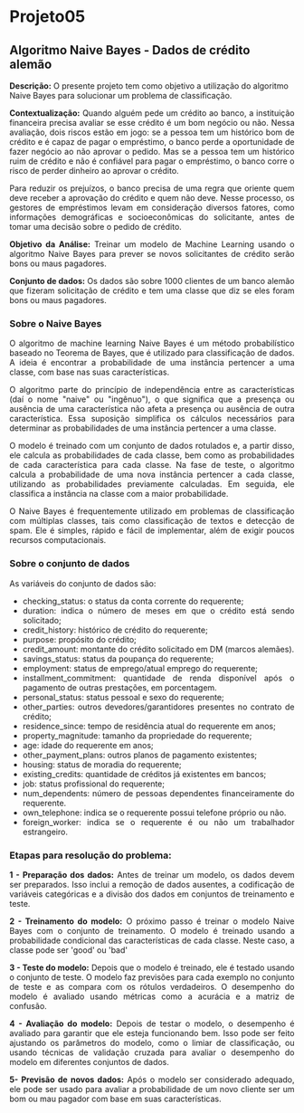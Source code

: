 # Projeto05

## Algoritmo Naive Bayes - Dados de crédito alemão

**Descrição:** O presente projeto tem como objetivo a utilização do algoritmo Naive Bayes para solucionar um problema de classificação.

<div align='justify'>

**Contextualização:** Quando alguém pede um crédito ao banco, a instituição financeira precisa avaliar se esse crédito é um bom negócio ou não. Nessa avaliação, dois riscos estão em jogo: se a pessoa tem um histórico bom de crédito e é capaz de pagar o empréstimo, o banco perde a oportunidade de fazer negócio ao não aprovar o pedido. Mas se a pessoa tem um histórico ruim de crédito e não é confiável para pagar o empréstimo, o banco corre o risco de perder dinheiro ao aprovar o crédito.

Para reduzir os prejuízos, o banco precisa de uma regra que oriente quem deve receber a aprovação do crédito e quem não deve. Nesse processo, os gestores de empréstimos levam em consideração diversos fatores, como informações demográficas e socioeconômicas do solicitante, antes de tomar uma decisão sobre o pedido de crédito.

**Objetivo da Análise:** Treinar um modelo de Machine Learning usando o algoritmo Naive Bayes para prever se novos solicitantes de crédito serão bons ou maus pagadores.

**Conjunto de dados:** Os dados são sobre 1000 clientes de um banco alemão que fizeram solicitação de crédito e tem uma classe que diz se eles foram bons ou maus pagadores. 

### Sobre o Naive Bayes

O algoritmo de machine learning Naive Bayes é um método probabilístico baseado no Teorema de Bayes, que é utilizado para classificação de dados. A ideia é encontrar a probabilidade de uma instância pertencer a uma classe, com base nas suas características.

O algoritmo parte do princípio de independência entre as características (daí o nome "naive" ou "ingênuo"), o que significa que a presença ou ausência de uma característica não afeta a presença ou ausência de outra característica. Essa suposição simplifica os cálculos necessários para determinar as probabilidades de uma instância pertencer a uma classe.

O modelo é treinado com um conjunto de dados rotulados e, a partir disso, ele calcula as probabilidades de cada classe, bem como as probabilidades de cada característica para cada classe. Na fase de teste, o algoritmo calcula a probabilidade de uma nova instância pertencer a cada classe, utilizando as probabilidades previamente calculadas. Em seguida, ele classifica a instância na classe com a maior probabilidade.

O Naive Bayes é frequentemente utilizado em problemas de classificação com múltiplas classes, tais como classificação de textos e detecção de spam. Ele é simples, rápido e fácil de implementar, além de exigir poucos recursos computacionais.

### Sobre o conjunto de dados

As variáveis do conjunto de dados são:

  - checking_status: o status da conta corrente do requerente;
  - duration: indica o número de meses em que o crédito está sendo solicitado;
  - credit_history: histórico de crédito do requerente;
  - purpose: propósito do crédito;
  - credit_amount: montante do crédito solicitado em DM (marcos alemães).
  - savings_status: status da poupança do requerente;
  - employment: status de emprego/atual emprego do requerente;
  - installment_commitment: quantidade de renda disponível após o pagamento de outras prestações, em porcentagem.
  - personal_status: status pessoal e sexo do requerente;
  - other_parties: outros devedores/garantidores presentes no contrato de crédito;
  - residence_since: tempo de residência atual do requerente em anos;
  - property_magnitude: tamanho da propriedade do requerente;
  - age: idade do requerente em anos;
  - other_payment_plans: outros planos de pagamento existentes;
  - housing: status de moradia do requerente;
  - existing_credits: quantidade de créditos já existentes em bancos;
  - job: status profissional do requerente;
  - num_dependents: número de pessoas dependentes financeiramente do requerente.
  - own_telephone: indica se o requerente possui telefone próprio ou não.
  - foreign_worker: indica se o requerente é ou não um trabalhador estrangeiro.

### Etapas para resolução do problema:

**1 - Preparação dos dados:**  Antes de treinar um modelo, os dados devem ser preparados. Isso inclui a remoção de dados ausentes, a codificação de variáveis categóricas e a divisão dos dados em conjuntos de treinamento e teste.

**2 - Treinamento do modelo:** O próximo passo é treinar o modelo Naive Bayes com o conjunto de treinamento. O modelo é treinado usando a probabilidade condicional das características de cada classe. Neste caso, a classe pode ser 'good' ou 'bad'

**3 - Teste do modelo:** Depois que o modelo é treinado, ele é testado usando o conjunto de teste. O modelo faz previsões para cada exemplo no conjunto de teste e as compara com os rótulos verdadeiros. O desempenho do modelo é avaliado usando métricas como a acurácia e a matriz de confusão.

**4 - Avaliação do modelo:** Depois de testar o modelo, o desempenho é avaliado para garantir que ele esteja funcionando bem. Isso pode ser feito ajustando os parâmetros do modelo, como o limiar de classificação, ou usando técnicas de validação cruzada para avaliar o desempenho do modelo em diferentes conjuntos de dados.

**5- Previsão de novos dados:** Após o modelo ser considerado adequado, ele pode ser usado para avaliar a probabilidade de um novo cliente ser um bom ou mau pagador com base em suas características.
